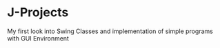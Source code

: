 # J-Projects
My first look intο Swing Classes and implementation of simple programs with GUI Environment
